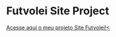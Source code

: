 # Futvolei Site Project
 <a href="https://carloseduardo-silva.github.io/siteftv/">Acesse aqui o meu projeto Site Futvolei!< </a>
